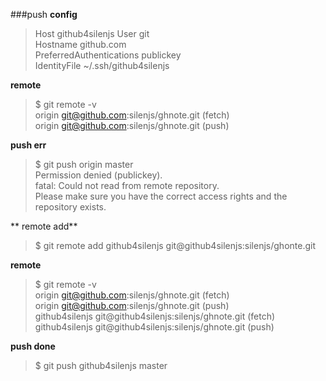 ###push
**config**
>Host github4silenjs
 User git   
 Hostname github.com  
 PreferredAuthentications publickey   
 IdentityFile ~/.ssh/github4silenjs

**remote**
>$ git remote -v   
 origin  git@github.com:silenjs/ghnote.git (fetch)   
 origin  git@github.com:silenjs/ghnote.git (push)   

**push err**  
>$ git push origin master   
 Permission denied (publickey).   
 fatal: Could not read from remote repository.   
 Please make sure you have the correct access rights and the repository exists.

** remote add**   
>$ git remote add github4silenjs git@github4silenjs:silenjs/ghonte.git

**remote**   
>$ git remote -v   
 origin  git@github.com:silenjs/ghnote.git (fetch)   
 origin  git@github.com:silenjs/ghnote.git (push)   
 github4silenjs    git@github4silenjs:silenjs/ghnote.git (fetch)   
 github4silenjs    git@github4silenjs:silenjs/ghnote.git (push)

**push done**  
>$ git push github4silenjs master

